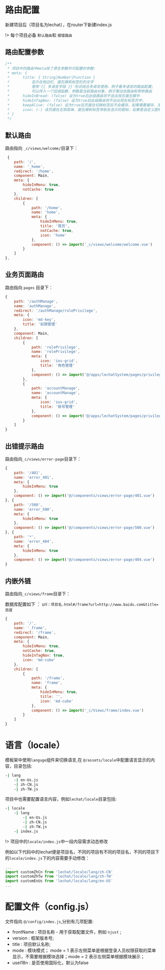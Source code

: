 #  
# 路由配置

新建项目后（项目名为lechat），在router下新建index.js

!> 每个项目必备 `默认路由`和 `报错路由`

## 路由配置参数
```js
/**
 * 项目中的路由中meta除了原生参数外可配置的参数:
 * meta: {
 *      title: { String|Number|Function }
 *          显示在侧边栏、面包屑和标签栏的文字
 *          使用'{{ 多语言字段 }}'形式结合多语言使用，例子看多语言的路由配置;
 *          可以传入一个回调函数，参数是当前路由对象，例子看动态路由和带参路由
 *      hideInBread: (false) 设为true后此级路由将不会出现在面包屑中
 *      hideInTagNav: (false) 设为true后此级路由将不出出现在标签页中，
 *      keepAlive: (false) 设为true后页面在切换标签后不会缓存，如果需要缓存，无需设置这个字段，而且需要设置页面组件name属性和路由配置的name一致
 *      icon: (-) 该页面在左侧菜单、面包屑和标签导航处显示的图标，如果是自定义图标，需要在图标名称前加下划线'_'
 * }
 */
```

##  默认路由

路由指向 `_c/views/welcome/`目录下：

```js
 {
    path: '/',
    name: '_home',
    redirect: '/home',
    component: Main, 
    meta: {
        hideInMenu: true,
        notCache: true
    },
    children: [
        {
            path: '/home',
            name: 'home',
            meta: {
                hideInMenu: true,
                title: '首页',
                notCache: true,
                icon: 'home'
            },
            component: () => import('_c/views/welcome/welcome.vue')
        }
    ]
},
```

## 业务页面路由

路由指向 `pages` 目录下：

```js
{
    path: '/authManage',
    name: 'authManage',
    redirect: '/authManage/rolePrivilege',
    meta: {
        icon: 'md-key',
        title: '权限管理'
    },
    component: Main,
    children: [
        {
            path: 'rolePrivilege',
            name: 'rolePrivilege',
            meta: {
                icon: 'ios-grid',
                title: '角色管理'
            },
            component: () => import('@/apps/lechatSystem/pages/privilege/rolePrivilege.vue')
        },
        {
            path: 'accountManage',
            name: 'accountManage',
            meta: {
                icon: 'ios-grid',
                title: '账号管理'
            },
            component: () => import('@/apps/lechatSystem/pages/privilege/accountManage.vue')
        }
    ]
}
```


## 出错提示路由 

路由指向`_c/views/error-page`目录下：

```js
{
    path: '/401',
    name: 'error_401',
    meta: {
        hideInMenu: true
    },
    component: () => import('@/components/views/error-page/401.vue')
}, {
    path: '/500',
    name: 'error_500',
    meta: {
        hideInMenu: true
    },
    component: () => import('@/components/views/error-page/500.vue')
}, {
    path: '*',
    name: 'error_404',
    meta: {
        hideInMenu: true
    },
    component: () => import('@/components/views/error-page/404.vue')
}
```
## 内嵌外链

路由指向`_c/views/frame`目录下：

数据库配置如下 ： uri  : `项目名.html#/frame?url=http://www.baidu.com&title=百度`

```js
{
    path: '/',
    name: '_frame',
    redirect: '/frame',
    component: Main,
    meta: {
        hideInMenu: true,
        notCache: true,
        hideInTagNav: true,
        icon: 'md-cube'
    },
    children: [
        {
            path: '/frame',
            name: 'frame',
            meta: {
                hideInMenu: true,
                title: '',
                icon: 'md-cube'
            },
            component: () => import('_c/Views/frame/index.vue')
        }
    ]
}
```

# 语言（locale）
模板架中使用`languge`组件来切换语言,在 `@/assets/locale`中配置语言显示的内容，目录包括:
``` bash
-| lang
    -| en-Us.js
    -| zh-CN.js
    -| zh-TW.js
```

项目中也需要配置语言内容，例如`lechat/locale`目录包括:
```bash
-| locale
    -| lang
        -| en-Us.js
        -| zh-CN.js
        -| zh-TW.js
    -| index.js
```
!> 项目中的`locale/index.js`中一段内容需求动态修改

例如以下代码中的lechat便是项目名，不同的项目有不同的项目名，不同的项目下的`locale/index.js`下的内容需要手动修改：

```js
...
import customZhCn from 'lechat/locale/lang/zh-CN'
import customZhTw from 'lechat/locale/lang/zh-TW'
import customEnUs from 'lechat/locale/lang/en-US'
...

```

# 配置文件（config.js）

文件指向 `@/config/index.js`,分别有几项配置:

- frontName   : 项目名称 - 用于获取配置文件，例如 `njust` ;
- version     : 框架版本号;
- title       : 项目默认名称;
- mode        : 模块模式；
mode = 1 表示左侧菜单是根据登录人员权限获取的菜单显示，不需要根据模块选择；mode = 2 表示左侧菜单根据模块展示；
- useI18n     : 是否使用国际化，默认为false





